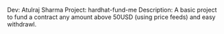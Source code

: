 Dev: Atulraj Sharma
Project: hardhat-fund-me
Description: A basic project to fund a contract any amount above 50USD (using price feeds) and easy withdrawl.